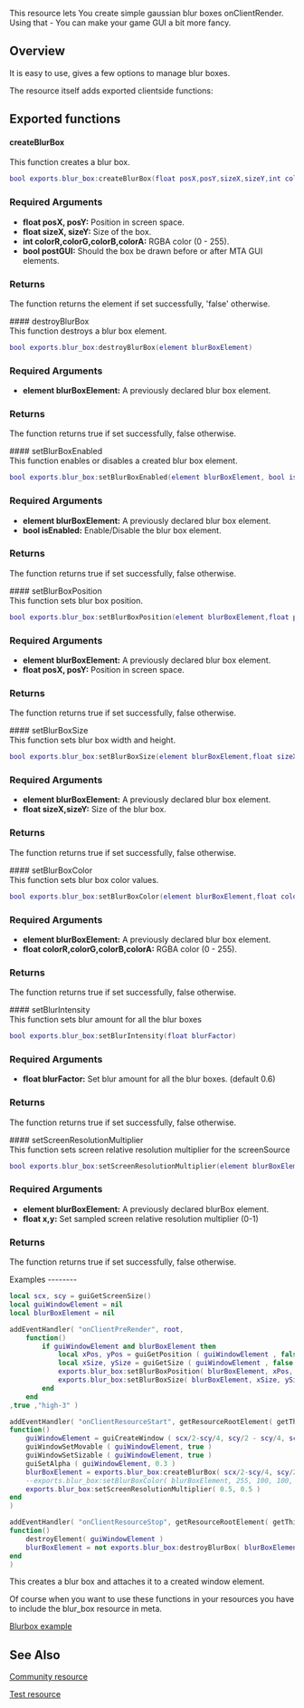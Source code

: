 This resource lets You create simple gaussian blur boxes onClientRender. Using that - You can make your game GUI a bit more fancy.

Overview
--------

It is easy to use, gives a few options to manage blur boxes.

The resource itself adds exported clientside functions:

Exported functions
------------------

#### createBlurBox

<section name="Client" class="client" show="true">
This function creates a blur box.

``` lua
bool exports.blur_box:createBlurBox(float posX,posY,sizeX,sizeY,int colorR,colorG,colorB,colorA,postGUI)
```

### Required Arguments

-   **float posX, posY:** Position in screen space.
-   **float sizeX, sizeY:** Size of the box.
-   **int colorR,colorG,colorB,colorA:** RGBA color (0 - 255).
-   **bool postGUI:** Should the box be drawn before or after MTA GUI elements.

### Returns

The function returns the element if set successfully, 'false' otherwise.

</section>
#### destroyBlurBox

<section name="Client" class="client" show="true">
This function destroys a blur box element.

``` lua
bool exports.blur_box:destroyBlurBox(element blurBoxElement)
```

### Required Arguments

-   **element blurBoxElement:** A previously declared blur box element.

### Returns

The function returns true if set successfully, false otherwise.

</section>
#### setBlurBoxEnabled

<section name="Client" class="client" show="true">
This function enables or disables a created blur box element.

``` lua
bool exports.blur_box:setBlurBoxEnabled(element blurBoxElement, bool isEnabled)
```

### Required Arguments

-   **element blurBoxElement:** A previously declared blur box element.
-   **bool isEnabled:** Enable/Disable the blur box element.

### Returns

The function returns true if set successfully, false otherwise.

</section>
#### setBlurBoxPosition

<section name="Client" class="client" show="true">
This function sets blur box position.

``` lua
bool exports.blur_box:setBlurBoxPosition(element blurBoxElement,float posX,posY)
```

### Required Arguments

-   **element blurBoxElement:** A previously declared blur box element.
-   **float posX, posY:** Position in screen space.

### Returns

The function returns true if set successfully, false otherwise.

</section>
#### setBlurBoxSize

<section name="Client" class="client" show="true">
This function sets blur box width and height.

``` lua
bool exports.blur_box:setBlurBoxSize(element blurBoxElement,float sizeX,sizeY)
```

### Required Arguments

-   **element blurBoxElement:** A previously declared blur box element.
-   **float sizeX,sizeY:** Size of the blur box.

### Returns

The function returns true if set successfully, false otherwise.

</section>
#### setBlurBoxColor

<section name="Client" class="client" show="true">
This function sets blur box color values.

``` lua
bool exports.blur_box:setBlurBoxColor(element blurBoxElement,float colorR,colorG,colorB,colorA)
```

### Required Arguments

-   **element blurBoxElement:** A previously declared blur box element.
-   **float colorR,colorG,colorB,colorA:** RGBA color (0 - 255).

### Returns

The function returns true if set successfully, false otherwise.

</section>
#### setBlurIntensity

<section name="Client" class="client" show="true">
This function sets blur amount for all the blur boxes

``` lua
bool exports.blur_box:setBlurIntensity(float blurFactor)
```

### Required Arguments

-   **float blurFactor:** Set blur amount for all the blur boxes. (default 0.6)

### Returns

The function returns true if set successfully, false otherwise.

</section>
#### setScreenResolutionMultiplier

<section name="Client" class="client" show="true">
This function sets screen relative resolution multiplier for the screenSource

``` lua
bool exports.blur_box:setScreenResolutionMultiplier(element blurBoxElement, float x,y)
```

### Required Arguments

-   **element blurBoxElement:** A previously declared blurBox element.
-   **float x,y:** Set sampled screen relative resolution multiplier (0-1)

### Returns

The function returns true if set successfully, false otherwise.

</section>
Examples
--------

``` lua
local scx, scy = guiGetScreenSize()
local guiWindowElement = nil
local blurBoxElement = nil

addEventHandler( "onClientPreRender", root,
    function()
        if guiWindowElement and blurBoxElement then
            local xPos, yPos = guiGetPosition ( guiWindowElement , false )
            local xSize, ySize = guiGetSize ( guiWindowElement , false )
            exports.blur_box:setBlurBoxPosition( blurBoxElement, xPos, yPos )
            exports.blur_box:setBlurBoxSize( blurBoxElement, xSize, ySize )     
        end
    end
,true ,"high-3" )   

addEventHandler( "onClientResourceStart", getResourceRootElement( getThisResource()),
function()
    guiWindowElement = guiCreateWindow ( scx/2-scy/4, scy/2 - scy/4, scy/2, scy/2, "BlurBox test", false )
    guiWindowSetMovable ( guiWindowElement, true )
    guiWindowSetSizable ( guiWindowElement, true )
    guiSetAlpha ( guiWindowElement, 0.3 )
    blurBoxElement = exports.blur_box:createBlurBox( scx/2-scy/4, scy/2 - scy/4, scy/2, scy/2, 255, 255, 255, 255, false )
    --exports.blur_box:setBlurBoxColor( blurBoxElement, 255, 100, 100, 255)
    exports.blur_box:setScreenResolutionMultiplier( 0.5, 0.5 )
end
)

addEventHandler( "onClientResourceStop", getResourceRootElement( getThisResource()),
function()
    destroyElement( guiWindowElement )
    blurBoxElement = not exports.blur_box:destroyBlurBox( blurBoxElement )
end
)
```

This creates a blur box and attaches it to a created window element.

Of course when you want to use these functions in your resources you have to include the blur\_box resource in meta.

[Blurbox example](/docs/file-15323.png.md "wikilink")

See Also
--------

[Community resource](http://community.multitheftauto.com/index.php?p=resources&s=details&id=10163)

[Test resource](https://www.dropbox.com/s/db13n4l62k21x19/blurBox_test.zip?dl=0)
